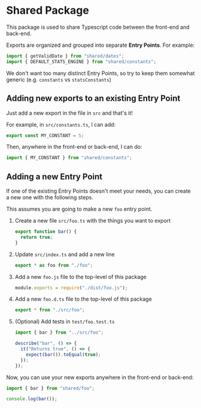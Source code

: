 # Shared Package

This package is used to share Typescript code between the front-end and back-end.

Exports are organized and grouped into separate **Entry Points**. For example:

```ts
import { getValidDate } from "shared/dates";
import { DEFAULT_STATS_ENGINE } from "shared/constants";
```

We don't want too many distinct Entry Points, so try to keep them somewhat generic (e.g. `constants` vs `statsConstants`)

## Adding new exports to an existing Entry Point

Just add a new export in the file in `src` and that's it!

For example, in `src/constants.ts`, I can add:

```ts
export const MY_CONSTANT = 5;
```

Then, anywhere in the front-end or back-end, I can do:

```ts
import { MY_CONSTANT } from "shared/constants";
```

## Adding a new Entry Point

If one of the existing Entry Points doesn't meet your needs, you can create a new one with the following steps.

This assumes you are going to make a new `foo` entry point.

1. Create a new file `src/foo.ts` with the things you want to export
   ```ts
   export function bar() {
     return true;
   }
   ```
2. Update `src/index.ts` and add a new line
   ```ts
   export * as foo from "./foo";
   ```
3. Add a new `foo.js` file to the top-level of this package
   ```js
   module.exports = require("./dist/foo.js");
   ```
4. Add a new `foo.d.ts` file to the top-level of this package
   ```js
   export * from "./src/foo";
   ```
5. (Optional) Add tests in `test/foo.test.ts`

   ```js
   import { bar } from "../src/foo";

   describe("bar", () => {
     it("Returns true", () => {
       expect(bar()).toEqual(true);
     });
   });
   ```

Now, you can use your new exports anywhere in the front-end or back-end:

```ts
import { bar } from "shared/foo";

console.log(bar());
```
